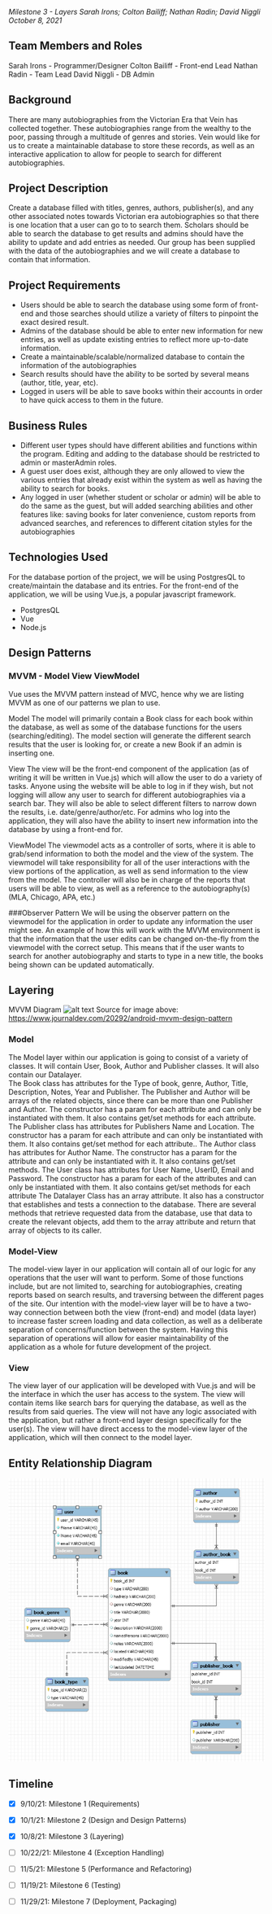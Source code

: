*Milestone 3 - Layers
Sarah Irons; Colton Bailiff; Nathan Radin; David Niggli
October 8, 2021*

## Team Members and Roles
Sarah Irons - Programmer/Designer
Colton Bailiff - Front-end Lead
Nathan Radin - Team Lead
David Niggli - DB Admin
 
## Background
There are many autobiographies from the Victorian Era that Vein has collected together. These autobiographies range from the wealthy to the poor, passing through a multitude of genres and stories. Vein would like for us to create a maintainable database to store these records, as well as an interactive application to allow for people to search for different autobiographies.

## Project Description
Create a database filled with titles, genres, authors, publisher(s), and any other associated notes towards Victorian era autobiographies so that there is one location that a user can go to to search them.  Scholars should be able to search the database to get results and admins should have the ability to update and add entries as needed.  Our group has been supplied with the data of the autobiographies and we will create a database to contain that information.

## Project Requirements
- Users should be able to search the database using some form of front-end and those searches should utilize a variety of filters to pinpoint the exact desired result.
- Admins of the database should be able to enter new information for new entries, as well as update existing entries to reflect more up-to-date information.
- Create a maintainable/scalable/normalized database to contain the information of the autobiographies
- Search results should have the ability to be sorted by several means (author, title, year, etc).
- Logged in users will be able to save books within their accounts in order to have quick access to them in the future.

## Business Rules
- Different user types should have different abilities and functions within the program.  Editing and adding to the database should be restricted to admin or masterAdmin roles.
- A guest user does exist, although they are only allowed to view the various entries that already exist within the system as well as having the ability to search for books.
- Any logged in user (whether student or scholar or admin) will be able to do the same as the guest, but will added searching abilities and other features like: saving books for later convenience, custom reports from advanced searches, and references to different citation styles for the autobiographies

## Technologies Used
For the database portion of the project, we will be using PostgresQL to create/maintain the database and its entries. For the front-end of the application, we will be using Vue.js, a popular javascript framework.

- PostgresQL
- Vue
- Node.js

## Design Patterns
### MVVM - Model View ViewModel
Vue uses the MVVM pattern instead of MVC, hence why we are listing MVVM as one of our patterns we plan to use.

Model
The model will primarily contain a Book class for each book within the database, as well as some of the database functions for the users (searching/editing). The model section will generate the different search results that the user is looking for, or create a new Book if an admin is inserting one. 

View
The view will be the front-end component of the application (as of writing it will be written in Vue.js) which will allow the user to do a variety of tasks. Anyone using the website will be able to log in if they wish, but not logging will allow any user to search for different autobiographies via a search bar. They will also be able to select different filters to narrow down the results, i.e. date/genre/author/etc. For admins who log into the application, they will also have the ability to insert new information into the database by using a front-end for. 

ViewModel
The viewmodel acts as a controller of sorts, where it is able to grab/send information to both the model and the view of the system. The viewmodel will take responsibility for all of the user interactions with the view portions of the application, as well as send information to the view from the model. The controller will also be in charge of the reports that users will be able to view, as well as a reference to the autobiography(s) (MLA, Chicago, APA, etc.)

###Observer Pattern
We will be using the observer pattern on the viewmodel for the application in order to update any information the user might see. An example of how this will work with the MVVM environment is that the information that the user edits can be changed on-the-fly from the viewmodel with the correct setup. This means that if the user wants to search for another autobiography and starts to type in a new title, the books being shown can be updated automatically.

## Layering

MVVM Diagram
![alt text](https://cdn.journaldev.com/wp-content/uploads/2018/04/android-mvvm-pattern.png)
Source for image above: https://www.journaldev.com/20292/android-mvvm-design-pattern

### Model
The Model layer within our application is going to consist of a variety of classes.  It will contain User, Book, Author and Publisher classes. It will also contain our Datalayer.  
The Book class has attributes for the Type of book, genre, Author, Title, Description, Notes, Year and Publisher.  The Publisher and Author will be arrays of the related objects,  since there can be more than one Publisher and Author.  The constructor has a param for each attribute and can only be instantiated with them. It also contains get/set methods for each attribute.    
The Publisher class has attributes for Publishers Name and Location. The constructor has a param for each attribute and can only be instantiated with them. It also contains get/set method for each attribute.. 
The Author class has attributes for Author Name. The constructor has a param for the attribute and can only be instantiated with it. It also contains get/set methods.
The User class has attributes for User Name, UserID, Email and Password. The constructor has a param for each of the attributes and can only be instantiated with them. It also contains get/set methods for each attribute
The Datalayer Class has an array attribute. It also has a constructor that establishes and tests a connection to the database.  There are several methods that retrieve requested data from the database, use that data to create the relevant objects, add them to the array attribute  and return that array of objects to its caller.

### Model-View
The model-view layer in our application will contain all of our logic for any operations that the user will want to perform. Some of those functions include, but are not limited to, searching for autobiographies, creating reports based on search results, and traversing between the different pages of the site.
Our intention with the model-view layer will be to have a two-way connection between both the view (front-end) and model (data layer) to increase faster screen loading and data collection, as well as a deliberate separation of concerns/function between the system. Having this separation of operations will allow for easier maintainability of the application as a whole for future development of the project.

### View
The view layer of our application will be developed with Vue.js and will be the interface in which the user has access to the system. The view will contain items like search bars for querying the database, as well as the results from said queries. The view will not have any logic associated with the application, but rather a front-end layer design specifically for the user(s). The view will have direct access to the model-view layer of the application, which will then connect to the model layer. 


## Entity Relationship Diagram
![milestone 3 entity relationship diagram](/milestone3_erd.PNG "milestone 3 erd")
## Timeline
- [x] 9/10/21: Milestone 1 (Requirements)
- [x] 10/1/21: Milestone 2 (Design and Design Patterns)
- [x] 10/8/21: Milestone 3 (Layering)
- [ ] 10/22/21: Milestone 4 (Exception Handling)
- [ ] 11/5/21: Milestone 5 (Performance and Refactoring)
- [ ] 11/19/21: Milestone 6 (Testing)
- [ ] 11/29/21: Milestone 7 (Deployment, Packaging)

